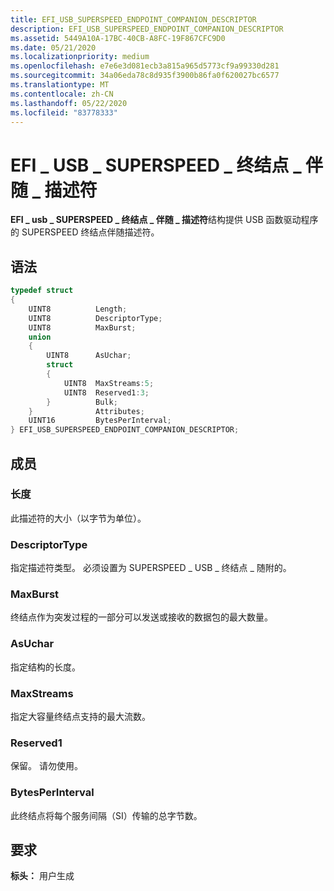 ```yaml
---
title: EFI_USB_SUPERSPEED_ENDPOINT_COMPANION_DESCRIPTOR
description: EFI_USB_SUPERSPEED_ENDPOINT_COMPANION_DESCRIPTOR
ms.assetid: 5449A10A-17BC-40CB-A8FC-19F867CFC9D0
ms.date: 05/21/2020
ms.localizationpriority: medium
ms.openlocfilehash: e7e6e3d081ecb3a815a965d5773cf9a99330d281
ms.sourcegitcommit: 34a06eda78c8d935f3900b86fa0f620027bc6577
ms.translationtype: MT
ms.contentlocale: zh-CN
ms.lasthandoff: 05/22/2020
ms.locfileid: "83778333"
---
```

# <a name="efi_usb_superspeed_endpoint_companion_descriptor"></a>EFI \_ USB \_ SUPERSPEED \_ 终结点 \_ 伴随 \_ 描述符

**EFI \_ usb \_ SUPERSPEED \_ 终结点 \_ 伴随 \_ 描述符**结构提供 USB 函数驱动程序的 SUPERSPEED 终结点伴随描述符。

## <a name="syntax"></a>语法

```cpp
typedef struct
{
    UINT8          Length;
    UINT8          DescriptorType;
    UINT8          MaxBurst;
    union
    {
        UINT8      AsUchar;
        struct
        {
            UINT8  MaxStreams:5;
            UINT8  Reserved1:3;
        }          Bulk;
    }              Attributes;
    UINT16         BytesPerInterval;
} EFI_USB_SUPERSPEED_ENDPOINT_COMPANION_DESCRIPTOR;
```

## <a name="members"></a>成员

### <a name="length"></a>长度

此描述符的大小（以字节为单位）。

### <a name="descriptortype"></a>DescriptorType

指定描述符类型。 必须设置为 SUPERSPEED \_ USB \_ 终结点 \_ 随附的。

### <a name="maxburst"></a>MaxBurst

终结点作为突发过程的一部分可以发送或接收的数据包的最大数量。

### <a name="asuchar"></a>AsUchar

指定结构的长度。

### <a name="maxstreams"></a>MaxStreams

指定大容量终结点支持的最大流数。

### <a name="reserved1"></a>Reserved1

保留。 请勿使用。

### <a name="bytesperinterval"></a>BytesPerInterval

此终结点将每个服务间隔（SI）传输的总字节数。

## <a name="requirements"></a>要求

**标头：** 用户生成
